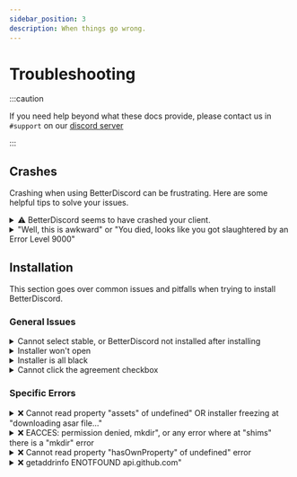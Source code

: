 ```yaml
---
sidebar_position: 3
description: When things go wrong.
---
```


# Troubleshooting

:::caution

If you need help beyond what these docs provide, please contact us in `#support` on our [discord server](https://betterdiscord.app/invite)

:::

## Crashes

Crashing when using BetterDiscord can be frustrating. Here are some helpful tips to solve your issues.

<details>
<summary>⚠️ BetterDiscord seems to have crashed your client.</summary>

This is a very generic error that could mean any number of things. It also doesn't necessarily mean BetterDiscord was at fault. It could have been a plugin or even Discord itself. It's just difficult for BetterDiscord to tell who is the cause so it catches them all.

Fixing issues like this involves the following:
 - Switching to Stable from Canary or PTB
 - Manually updating library plugins
 - Removing unofficial plugins
 - Rename the plugin folder

</details>

<details>
<summary>"Well, this is awkward" or "You died, looks like you got slaughtered by an Error Level 9000"</summary>

This type of error is usually caused by plugins or BetterDiscord being out of date. Ensure your copy of BetterDiscord and your plugins and keys are up to date.

</details>

## Installation

This section goes over common issues and pitfalls when trying to install BetterDiscord.

### General Issues

<details>
<summary>Cannot select stable, or BetterDiscord not installed after installing</summary>

This is usually an issue with Discord moving around its installation location on Windows. Sometimes the installer is unable to differentiate what to do. To fix it, select `Browse` in the installer, then enter `%localappdata%/discord/app-1.0.9006/resources` in the address bar at the top. If this has the same issue repeat this but using `%programdata%/%username%/Discord/app-1.0.9006/resources`

![ProgramData](./img/programdata.gif)
</details>

<details>
<summary>Installer won't open</summary>

If you are on Linux try running with the `--no-sandbox`

If the installer does not seem to open, follow these steps:
1. Download and install [7-Zip](https://www.7-zip.org/)
1. Right-click and extract the BetterDiscord installer into a folder.
1. Run the exe found in the folder.

OR

Follow the [manual installation](../getting-started/installation/#manual-installation) instruction.
</details>

<details>
<summary>Installer is all black</summary>

Try one of the following:
 - Right-click the installer and select run as Administrator.
 - Open the command prompt by pressing `win`+`r` type `cmd` and press enter. Then type `ipconfig /flushdns` and press enter in the window that appears.
 - Disable your anti-virus temporarily.

OR

Follow the [manual installation](../getting-started/installation/#manual-installation) instruction.
</details>


<details>
<summary>Cannot click the agreement checkbox</summary>

Click the text next to the checkbox instead, they are connected.

![Checkbox Workaround](./img/agreement_text.png)
</details>

### Specific Errors

<details>
<summary>❌ Cannot read property "assets" of undefined" OR installer freezing at "downloading asar file..."</summary>

Your installer is out of date, please go to the [BetterDiscord website](https://betterdiscord.app) and download a new one.
</details>

<details>
<summary>❌ EACCES: permission denied, mkdir", or any error where at "shims" there is a "mkdir" error</summary>

The Discord installation has been corrupted. Try to reinstall Discord. If Discord fails to reinstall or you still run into this error then your best bet is [cleanly uninstalling Discord](https://discordtips.com/how-to-fully-uninstall-discord/) then installing it again.
</details>

<details>
<summary>❌ Cannot read property "hasOwnProperty" of undefined" error</summary>

Fully close Discord. Fully deactivate any VPNs or firewalls. Make sure your installer is up to date. Then try again. If that still doesn't work, see the previous entry about cleanly removing and resinstalling Discord.
</details>

<details>
<summary>❌ getaddrinfo ENOTFOUND api.github.com"</summary>

Disable your antivirus or swap your DNS servers. There is a good guide to do the latter found here: https://www.ionos.com/digitalguide/server/configuration/how-to-change-dns-server/
</details>
